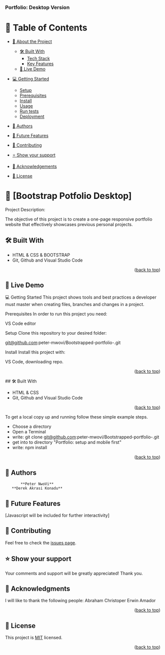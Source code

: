 <h3><b>Portfolio: Desktop Version</b></h3>

# 📗 Table of Contents

- [📖 About the Project](#about-project)
  - [🛠 Built With](#built-with)
    - [Tech Stack](#tech-stack)
    - [Key Features](#key-features)
  - [🚀 Live Demo](#live-demo)
- [💻 Getting Started](#getting-started)
  - [Setup](#setup)
  - [Prerequisites](#prerequisites)
  - [Install](#install)
  - [Usage](#usage)
  - [Run tests](#run-tests)
  - [Deployment](#triangular_flag_on_post-deployment)
- [👥 Authors](#authors)
- [🔭 Future Features](#future-features)
- [🤝 Contributing](#contributing)
- [⭐️ Show your support](#support)
- [🙏 Acknowledgements](#acknowledgements)

- [📝 License](#license)


# 📖 [Bootstrap Potfolio Desktop] <a name="about-project"></a>

Project Description:

The objective of this project is to create a one-page responsive portfolio website that effectively showcases previous personal projects.
## 🛠 Built With <a name="built-with"></a>

- HTML & CSS & BOOTSTRAP
- Git, Github and Visual Studio Code

<p align="right">(<a href="#readme-top">back to top</a>)</p>

## 🚀 Live Demo <a name="not available"></a>

💻 Getting Started
This project shows tools and best practices a developer must master when creating files, 
branches and changes in a project.

Prerequisites
In order to run this project you need:

VS Code editor

Setup
Clone this repository to your desired folder:

git@github.com:peter-mwovi/Bootstrapped-portfolio-.git

Install
Install this project with:

VS Code, downloading repo.

<p align="right">(<a href="#readme-top">back to top</a>)</p>
## 🛠 Built With <a name="built-with"></a>

- HTML & CSS
- Git, Github and Visual Studio Code

<p align="right">(<a href="#readme-top">back to top</a>)</p>


To get a local copy up and running follow these simple example steps.

- Choose a directory
- Open a Terminal
- write: git clone git@github.com:peter-mwovi/Bootstrapped-portfolio-.git
- get into to directory "Portfolio: setup and mobile first"
- write: npm install

<p align="right">(<a href="#readme-top">back to top</a>)</p>

## 👥 Authors <a name="authors"></a>

           **Peter NwoVi**
       **Derek Akrasi Konadu**
       
## 👥 Future Features <a name="authors"></a>
[Javascript will be included for further interactivity]



## 🤝 Contributing <a name="contributor"></a>

Feel free to check the [issues page](../../issues/).

## ⭐️ Show your support <a name="support"></a>
  Your comments and support will be greatly appreciated! Thank you.

## 🙏 Acknowledgments <a name="acknowledgements"></a>
I will like to thank the following people:
  Abraham Christoper
  Erwin Amador

<p align="right">(<a href="#readme-top">back to top</a>)</p>


## 📝 License <a name="license"></a>

This project is [MIT](./LICENSE) licensed.


<p align="right">(<a href="#readme-top">back to top</a>)</p>